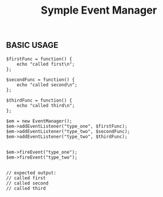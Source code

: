 <p align="center">
    <h1 align="center">Symple Event Manager</h1>
    <br>
</p>

BASIC USAGE
------------

```
$firstFunc = function() {
    echo "called first\n";
};

$secondFunc = function() {
    echo "called second\n";
};

$thirdFunc = function() {
    echo "called third\n";
};

$em = new EventManager();
$em->addEventListener("type_one", $firstFunc);
$em->addEventListener("type_two", $secondFunc);
$em->addEventListener("type_two", $thirdFunc);


$em->fireEvent("type_one");
$em->fireEvent("type_two");


// expected output:
// called first
// called second
// called third
```
